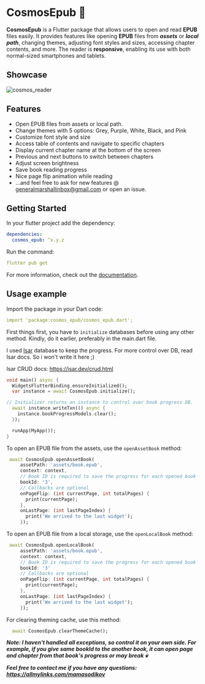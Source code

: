 # CosmosEpub 💫

**CosmosEpub** is a Flutter package that allows users to open and read **EPUB** files easily. It provides features like opening **EPUB** files from ***assets*** or ***local path***, changing themes, adjusting font styles and sizes, accessing chapter contents, and more.
The reader is **responsive**, enabling its use with both normal-sized smartphones and tablets.

## Showcase

![cosmos_reader](https://github.com/Mamasodikov/cosmos_epub/assets/64262986/7300e4ec-7bd3-45f7-a683-ee3f19230213)

## Features


- Open EPUB files from assets or local path.
- Change themes with 5 options: Grey, Purple, White, Black, and Pink
- Customize font style and size
- Access table of contents and navigate to specific chapters
- Display current chapter name at the bottom of the screen
- Previous and next buttons to switch between chapters
- Adjust screen brightness
- Save book reading progress
- Nice page flip animation while reading
- ...and feel free to ask for new features @ generalmarshallinbox@gmail.com or open an issue.

## Getting Started #

In your flutter project add the dependency:

   ```yaml
   dependencies:
     cosmos_epub: ^x.y.z
   ```  

Run the command:

   ```yaml
   flutter pub get
   ```    
For more information, check out the [documentation](https://flutter.dev/).

## Usage example
Import the package in your Dart code:

   ```yaml
   import 'package:cosmos_epub/cosmos_epub.dart';
   ```  
First things first, you have to `initialize` databases before using any other method. Kindly, do it earlier, preferably in the main.dart file.

I used [Isar](https://isar.dev/) database to keep the progress. For more control over DB, read Isar docs. So i won't write it here ;)

Isar CRUD docs: https://isar.dev/crud.html

```dart
void main() async {
  WidgetsFlutterBinding.ensureInitialized();
  var instance = await CosmosEpub.initialize();

// Initializer returns an instance to control over book progress DB.
  await instance.writeTxn(() async {
    instance.bookProgressModels.clear();
  });

  runApp(MyApp());
}
```

To open an EPUB file from the assets, use the `openAssetBook` method:

   ```dart
    await CosmosEpub.openAssetBook(
        assetPath: 'assets/book.epub',
        context: context,
        // Book ID is required to save the progress for each opened book
        bookId: '3',
        // Callbacks are optional
        onPageFlip: (int currentPage, int totalPages) {
          print(currentPage);
        },
        onLastPage: (int lastPageIndex) {
          print('We arrived to the last widget');
        });
   ```  
To open an EPUB file from a local storage, use the `openLocalBook` method:

   ```dart
    await CosmosEpub.openLocalBook(
        assetPath: 'assets/book.epub',
        context: context,
        // Book ID is required to save the progress for each opened book
        bookId: '3'
        // Callbacks are optional
        onPageFlip: (int currentPage, int totalPages) {
          print(currentPage);
        },
        onLastPage: (int lastPageIndex) {
          print('We arrived to the last widget');
        });
   ``` 

For clearing theming cache, use this method:

  ```dart
    await CosmosEpub.clearThemeCache();
  ```


***Note: I haven't handled all exceptions, so control it on your own side. For example, if you give same bookId to the another book, it can open page and chapter from that book's progress or may break 💀***

***Feel free to contact me if you have any questions: https://allmylinks.com/mamasodikov***
